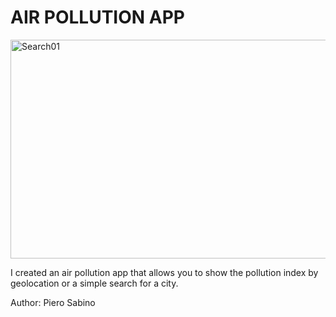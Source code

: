 <h1>AIR POLLUTION APP</h1>

<img src="https://i.ibb.co/FgpgLhB/Search01.png" alt="Search01" width="550px" height="350px">


I created an air pollution app that allows you to show the pollution index by geolocation or a simple search for a city.

Author: Piero Sabino